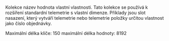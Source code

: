 Kolekce název hodnota vlastní vlastnosti. Tato kolekce se používá k rozšíření standardní telemetrie s vlastní dimenze. Příklady jsou slot nasazení, který vytváří telemetrie nebo telemetrie položky určitou vlastnost jako číslo objednávky. 

Maximální délka klíče: 150 maximální délka hodnoty: 8192
